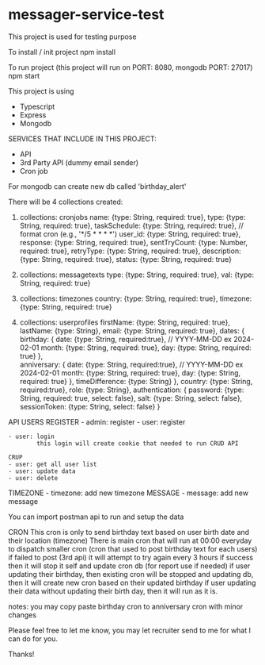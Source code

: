 # messager-service-test
This project is used for testing purpose

To install / init project
npm install

To run project (this project will run on PORT: 8080, mongodb PORT: 27017)
npm start 

This project is using 
- Typescript
- Express
- Mongodb 

SERVICES THAT INCLUDE IN THIS PROJECT: 
- API 
- 3rd Party API (dummy email sender)
- Cron job 

For mongodb can create new db called 'birthday_alert' 

There will be 4 collections created: 

1. collections: cronjobs
    name: {type: String, required: true},
    type: {type: String, required: true},
    taskSchedule: {type: String, required: true}, // format cron (e.g., '*/5 * * * *')
    user_id: {type: String, required: true},
    response: {type: String, required: true},
    sentTryCount: {type: Number, required: true},
    retryType: {type: String, required: true},
    description: {type: String, required: true},
    status: {type: String, required: true}

2. collections: messagetexts
    type: {type: String, required: true},
    val: {type: String, required: true}

3. collections: timezones
    country: {type: String, required: true},
    timezone: {type: String, required: true}

4. collections: userprofiles
    firstName: {type: String, required: true},
    lastName: {type: String}, 
    email: {type: String, required: true},
    dates: {
        birthday: {
            date: {type: String, required:true},   // YYYY-MM-DD ex 2024-02-01
            month: {type: String, required: true},
            day: {type: String, required: true}
        },          
        anniversary: {
            date: {type: String, required:true},   // YYYY-MM-DD ex 2024-02-01
            month: {type: String, required: true},
            day: {type: String, required: true}
        }, 
        timeDifference: {type: String}
    },
    country: {type: String, required:true},
    role: {type: String}, 
    authentication: {
        password: {type: String, required: true, select: false},
        salt: {type: String, select: false},
        sessionToken: {type: String, select: false}
    }

API 
USERS
    REGISTER
    - admin: register 
    - user: register 

    - user: login 
            this login will create cookie that needed to run CRUD API

    CRUP 
    - user: get all user list 
    - user: update data
    - user: delete
TIMEZONE 
    - timezone: add new timezone 
MESSAGE
    - message: add new message 

You can import postman api to run and setup the data 


CRON 
This cron is only to send birthday text based on user birth date and their location (timezone)
There is main cron that will run at 00:00 everyday to dispatch smaller cron (cron that used to post birthday text for each users)
if failed to post (3rd api) it will attempt to try again every 3 hours
if success then it will stop it self and update cron db (for report use if needed)
if user updating their birthday, then existing cron will be stopped and updating db, then it will create new cron based on their updated birthday 
if user updating their data without updating their birth day, then it will run as it is. 

notes: you may copy paste birthday cron to anniversary cron with minor changes 

Please feel free to let me know, you may let recruiter send to me for what I can do for you.

Thanks!
